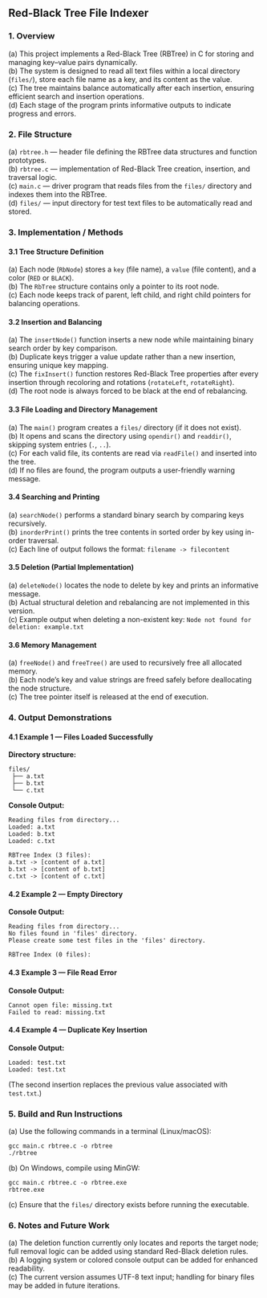 ## Red-Black Tree File Indexer 

### 1. Overview

(a) This project implements a Red-Black Tree (RBTree) in C for storing and managing key–value pairs dynamically.<br>
(b) The system is designed to read all text files within a local directory (`files/`), store each file name as a key, and its content as the value.<br>
(c) The tree maintains balance automatically after each insertion, ensuring efficient search and insertion operations.<br>
(d) Each stage of the program prints informative outputs to indicate progress and errors.<br>

### 2. File Structure

(a) `rbtree.h` — header file defining the RBTree data structures and function prototypes.<br>
(b) `rbtree.c` — implementation of Red-Black Tree creation, insertion, and traversal logic.<br>
(c) `main.c` — driver program that reads files from the `files/` directory and indexes them into the RBTree.<br>
(d) `files/` — input directory for test text files to be automatically read and stored.<br>

### 3. Implementation / Methods

#### 3.1 Tree Structure Definition

(a) Each node (`RbNode`) stores a `key` (file name), a `value` (file content), and a color (`RED` or `BLACK`).<br>
(b) The `RbTree` structure contains only a pointer to its root node.<br>
(c) Each node keeps track of parent, left child, and right child pointers for balancing operations.<br>

#### 3.2 Insertion and Balancing

(a) The `insertNode()` function inserts a new node while maintaining binary search order by key comparison.<br>
(b) Duplicate keys trigger a value update rather than a new insertion, ensuring unique key mapping.<br>
(c) The `fixInsert()` function restores Red-Black Tree properties after every insertion through recoloring and rotations (`rotateLeft`, `rotateRight`).<br>
(d) The root node is always forced to be black at the end of rebalancing.<br>

#### 3.3 File Loading and Directory Management

(a) The `main()` program creates a `files/` directory (if it does not exist).<br>
(b) It opens and scans the directory using `opendir()` and `readdir()`, skipping system entries (`.`, `..`).<br>
(c) For each valid file, its contents are read via `readFile()` and inserted into the tree.<br>
(d) If no files are found, the program outputs a user-friendly warning message.<br>

#### 3.4 Searching and Printing

(a) `searchNode()` performs a standard binary search by comparing keys recursively.<br>
(b) `inorderPrint()` prints the tree contents in sorted order by key using in-order traversal.<br>
(c) Each line of output follows the format:  `filename -> filecontent`<br>

#### 3.5 Deletion (Partial Implementation)

(a) `deleteNode()` locates the node to delete by key and prints an informative message.<br>
(b) Actual structural deletion and rebalancing are not implemented in this version.<br>
(c) Example output when deleting a non-existent key: `Node not found for deletion: example.txt`<br>

#### 3.6 Memory Management

(a) `freeNode()` and `freeTree()` are used to recursively free all allocated memory.<br>
(b) Each node’s key and value strings are freed safely before deallocating the node structure.<br>
(c) The tree pointer itself is released at the end of execution.<br>

### 4. Output Demonstrations

#### 4.1 Example 1 — Files Loaded Successfully

**Directory structure:**

```
files/
 ├── a.txt
 ├── b.txt
 └── c.txt
```

**Console Output:**

```
Reading files from directory...
Loaded: a.txt
Loaded: b.txt
Loaded: c.txt

RBTree Index (3 files):
a.txt -> [content of a.txt]
b.txt -> [content of b.txt]
c.txt -> [content of c.txt]
```

#### 4.2 Example 2 — Empty Directory

**Console Output:**

```
Reading files from directory...
No files found in 'files' directory.
Please create some test files in the 'files' directory.

RBTree Index (0 files):
```

#### 4.3 Example 3 — File Read Error

**Console Output:**

```
Cannot open file: missing.txt
Failed to read: missing.txt
```

#### 4.4 Example 4 — Duplicate Key Insertion

**Console Output:**

```
Loaded: test.txt
Loaded: test.txt
```

(The second insertion replaces the previous value associated with `test.txt`.)<br>

### 5. Build and Run Instructions

(a) Use the following commands in a terminal (Linux/macOS):<br>

```
gcc main.c rbtree.c -o rbtree
./rbtree
```

(b) On Windows, compile using MinGW:<br>

```
gcc main.c rbtree.c -o rbtree.exe
rbtree.exe
```

(c) Ensure that the `files/` directory exists before running the executable.<br>

### 6. Notes and Future Work

(a) The deletion function currently only locates and reports the target node; full removal logic can be added using standard Red-Black deletion rules.<br>
(b) A logging system or colored console output can be added for enhanced readability.<br>
(c) The current version assumes UTF-8 text input; handling for binary files may be added in future iterations.<br>
